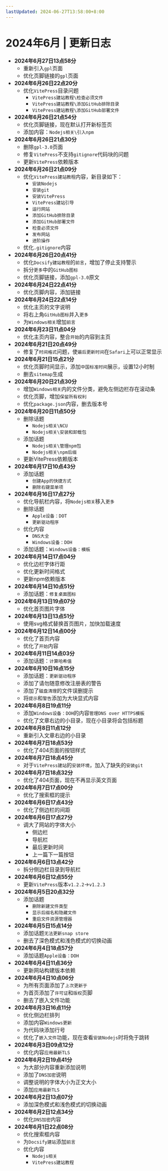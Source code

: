 ```yaml
---
lastUpdated: 2024-06-27T13:58:00+8:00
---
```


# 2024年6月 | 更新日志

- **2024年6月27日13点58分**
  - 重新引入`gpl`页面
  - 优化页脚链接的`gpl`页面
- **2024年6月26日22点20分**
  - 优化`VitePress`目录问题
    - `VitePress建站教程\检查必须文件`
    - `VitePress建站教程\添加GitHub排除目录`
    - `VitePress建站教程\添加GitHub部署文件`
- **2024年6月26日21点54分**
  - 优化页脚链接，现在默认打开新标签页
  - 添加内容：`Nodejs相关\引入npm`
- **2024年6月26日21点30分**
  - 删除`gpl-3.0`页面
  - 修复`VitePress`不支持`gitignore`代码块的问题
  - 更新`VitePress`依赖版本
- **2024年6月26日21点09分**
  - 优化`VitePress建站教程`内容，新目录如下：
    - `安装Nodejs`
    - `安装git`
    - `安装VitePress`
    - `VitePress建站引导`
    - `运行网站`
    - `添加GitHub排除目录`
    - `添加GitHub部署文件`
    - `检查必须文件`
    - `发布网站`
    - `进阶操作`
  - 优化`.gitignore`内容
- **2024年6月26日20点41分**
  - 优化`Docsify建站教程`的`前言`，增加了停止支持警示
  - 拆分`更多`中的`GitHub图标`
  - 优化页脚链接，添加`gpl-3.0`原文
- **2024年6月24日22点41分**
  - 优化页脚内容，添加链接
- **2024年6月24日22点14分**
  - 优化主页的文字说明
  - 将右上角`GitHub图标`并入`更多`
  - 为`Windows相关`增加`前言`
- **2024年6月23日11点04分**
  - 优化主页内容，整合`开始`的内容到主页
- **2024年6月21日20点49分**
  - 修复了`时间格式`问题，使`最后更新时间`在`Safari`上可以正常显示
- **2024年6月21日15点21分**
  - 优化页脚时间显示，添加`中国标准时间`展示，设置12小时制
  - 删去`sitemap`生成
- **2024年6月20日21点30分**
  - 增加`Windows相关`内的文件分类，避免左侧边栏存在滚动条
  - 优化页脚，增加`保留所有权利`
  - 优化`package.json`内容，删去版本号
- **2024年6月20日11点50分**
  - 删除话题
    - `Nodejs相关\NCU`
    - `Nodejs相关\安装和卸载包`
  - 添加话题
    - `Nodejs相关\管理npm包`
    - `Nodejs相关\npm后缀`
  - 更新VitePress依赖版本
- **2024年6月17日10点43分**
  - 添加话题
    - `创建App的快捷方式`
    - `删除右键菜单项`
- **2024年6月16日17点27分**
  - 优化导航栏内容，将`Nodejs相关`移入`更多`
  - 删除话题
    - `Apple设备：DOT`
    - `更新驱动程序`
  - 优化内容
    - `DNS大全`
    - `Windows设备：DOH`
  - 添加话题：`Windows设备：模板`
- **2024年6月14日17点04分**
  - 优化边栏字体行距
  - 优化更新时间格式
  - 更新npm依赖版本
- **2024年6月14日10点51分**
  - 添加话题：`修复桌面图标`
- **2024年6月13日19点07分**
  - 优化首页图片字体
- **2024年6月13日13点51分**
  - 使用svg格式替换首页图片，加快加载速度
- **2024年6月12日14点00分**
  - 优化了首页内容
  - 优化了`开始`内容
- **2024年6月11日14点03分**
  - 添加话题：`计算哈希值`
- **2024年6月10日16点15分**
  - 添加话题：`更新驱动程序`
  - 添加了请勿随意修改注册表的警告
  - 添加了`磁盘清理`的文件误删提示
  - 将`提示`和`警告`添加为大块显式内容
- **2024年6月8日19点11分**
  - 添加`Windows设备：DOH`的内容`管理DNS over HTTPS模板`
  - 优化了文章右边的小目录，现在小目录将会包括标题
- **2024年6月8日11点12分**
  - 重新引入文章右边的小目录
- **2024年6月7日18点53分**
  - 优化了404页面的按钮样式
- **2024年6月7日18点45分**
  - 对于`VitePress建站`的`安装环境`，加入了缺失的`安装git`
- **2024年6月7日18点32分**
  - 优化了404页面，现在不再显示英文页面
- **2024年6月7日17点00分**
  - 优化了搜索框的提示
- **2024年6月6日17点43分**
  - 优化了侧边栏的间距
- **2024年6月6日17点27分**
  - 调大了网站的字体大小
    - 侧边栏
    - 导航栏
    - 最后更新时间
    - 上一篇下一篇按钮
- **2024年6月6日13点42分**
  - 拆分侧边栏目录到导航栏
- **2024年6月6日12点55分**
  - 更新`VitePress`版本`v1.2.2`->`v1.2.3`
- **2024年6月5日20点32分**
  - 添加话题
    - `删除新建文件类型`
    - `显示后缀名和隐藏文件`
    - `重启文件资源管理器`
- **2024年6月5日15点14分**
  - 添加话题`无法更新snap store`
  - 删去了深色模式和浅色模式的切换动画
- **2024年6月4日18点57分**
  - 添加话题`Apple设备：DOH`
- **2024年6月4日11点36分**
  - 更新网站构建版本依赖
- **2024年6月4日10点06分**
  - 为所有页面添加了`上次更新于`
  - 为首页添加了`许可证`和`版权`页脚
  - 删去了嵌入文件功能
- **2024年6月3日16点11分**
  - 优化侧边栏排列
  - 添加内容`Windows更新`
  - 为代码块添加行号
  - 优化了`嵌入文件`功能，现在查看`安装Nodejs`时将免于跳转
- **2024年6月3日09点12分**
  - 优化内容`应用最新TLS`
- **2024年6月2日19点41分**
  - 为大部分内容重新添加说明
  - 添加了`DNS加密`说明
  - 调整说明的字体大小为正文大小
  - 添加`应用最新TLS`
- **2024年6月2日13点07分**
  - 添加深色模式和浅色模式的切换动画
- **2024年6月2日12点34分**
  - 优化`DNS加密`内容
- **2024年6月1日22点08分**
  - 优化搜索框内容
  - 为`Docsify建站`添加`前言`
  - 优化内容
    - `Nodejs相关`
    - `VitePress建站教程`
